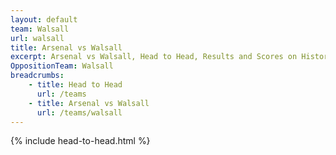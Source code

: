 ```yaml
---
layout: default
team: Walsall
url: walsall
title: Arsenal vs Walsall
excerpt: Arsenal vs Walsall, Head to Head, Results and Scores on History of Arsenal Football Club
OppositionTeam: Walsall
breadcrumbs:
    - title: Head to Head
      url: /teams
    - title: Arsenal vs Walsall
      url: /teams/walsall
---
```


{% include head-to-head.html %}